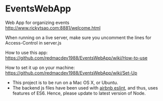 # EventsWebApp

Web App for organizing events 
http://www.rickytsao.com:8881/welcome.html

When running on a live server, make sure you uncomment the lines for Access-Control in server.js

How to use this app: https://github.com/redmacdev1988/EventsWebApp/wiki/How-to-use

How to set it up on your machine: https://github.com/redmacdev1988/EventsWebApp/wiki/Set-Up


<ul>
<li>This project is to be run on a Mac OS X, or Ubuntu.</li>
<li>The backend js files have been used with <a href='https://github.com/airbnb/javascript/tree/master/packages/eslint-config-airbnb'>airbnb eslint</a>, and thus, uses features of ES6. 
Hence, please update to latest version of Node.</li>
</ul>